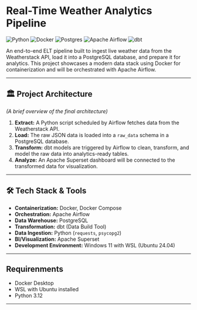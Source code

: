 # Real-Time Weather Analytics Pipeline

![Python](https://img.shields.io/badge/Python-3.12-3776AB?style=for-the-badge&logo=python)
![Docker](https://img.shields.io/badge/Docker-2496ED?style=for-the-badge&logo=docker)
![Postgres](https://img.shields.io/badge/PostgreSQL-316192?style=for-the-badge&logo=postgresql)
![Apache Airflow](https://img.shields.io/badge/Apache%20Airflow-017CEE?style=for-the-badge&logo=Apache%20Airflow)
![dbt](https://img.shields.io/badge/dbt-FF694B?style=for-the-badge&logo=dbt)

An end-to-end ELT pipeline built to ingest live weather data from the Weatherstack API, load it into a PostgreSQL database, and prepare it for analytics. This project showcases a modern data stack using Docker for containerization and will be orchestrated with Apache Airflow.

---

## 🏛️ Project Architecture

*(A brief overview of the final architecture)*

1.  **Extract:** A Python script scheduled by Airflow fetches data from the Weatherstack API.
2.  **Load:** The raw JSON data is loaded into a `raw_data` schema in a PostgreSQL database.
3.  **Transform:** dbt models are triggered by Airflow to clean, transform, and model the raw data into analytics-ready tables.
4.  **Analyze:** An Apache Superset dashboard will be connected to the transformed data for visualization.

---

## 🛠️ Tech Stack & Tools

* **Containerization:** Docker, Docker Compose
* **Orchestration:** Apache Airflow
* **Data Warehouse:** PostgreSQL
* **Transformation:** dbt (Data Build Tool)
* **Data Ingestion:** Python (`requests`, `psycopg2`)
* **BI/Visualization:** Apache Superset
* **Development Environment:** Windows 11 with WSL (Ubuntu 24.04)

---

## Requirenments

* Docker Desktop
* WSL with Ubuntu installed
* Python 3.12

---